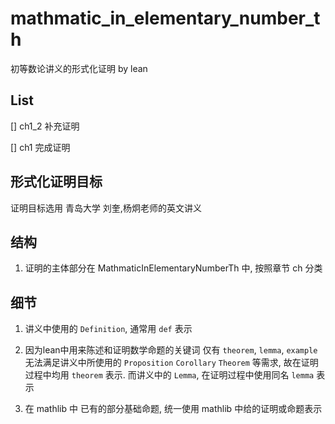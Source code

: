 # mathmatic_in_elementary_number_th


初等数论讲义的形式化证明 by lean


## List


[] ch1_2 补充证明

[] ch1 完成证明

## 形式化证明目标


证明目标选用 青岛大学 刘奎,杨炯老师的英文讲义


## 结构


1. 证明的主体部分在 MathmaticInElementaryNumberTh 中, 按照章节 ch 分类


## 细节


1. 讲义中使用的 `Definition`, 通常用 `def` 表示

2. 因为lean中用来陈述和证明数学命题的关键词 仅有 `theorem`, `lemma`, `example` 无法满足讲义中所使用的 `Proposition` `Corollary` `Theorem` 等需求, 故在证明过程中均用 `theorem` 表示. 而讲义中的 `Lemma`, 在证明过程中使用同名 `lemma` 表示

3. 在 mathlib 中 已有的部分基础命题, 统一使用 mathlib 中给的证明或命题表示
